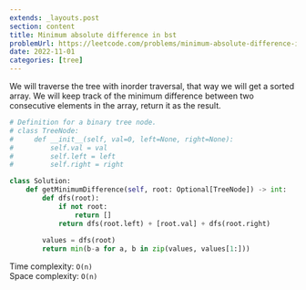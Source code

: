 ```yaml
---
extends: _layouts.post
section: content
title: Minimum absolute difference in bst
problemUrl: https://leetcode.com/problems/minimum-absolute-difference-in-bst/
date: 2022-11-01
categories: [tree]
---
```


We will traverse the tree with inorder traversal, that way we will get a sorted array. We will keep track of the minimum difference between two consecutive elements in the array, return it as the result.

```python
# Definition for a binary tree node.
# class TreeNode:
#     def __init__(self, val=0, left=None, right=None):
#         self.val = val
#         self.left = left
#         self.right = right

class Solution:
    def getMinimumDifference(self, root: Optional[TreeNode]) -> int:
        def dfs(root):
            if not root:
                return []
            return dfs(root.left) + [root.val] + dfs(root.right)
        
        values = dfs(root)
        return min(b-a for a, b in zip(values, values[1:]))
```

Time complexity: `O(n)` <br/>
Space complexity: `O(n)`